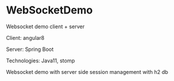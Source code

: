 # WebSocketDemo

Websocket demo client + server

Client: angular8

Server: Spring Boot

Technologies: Java11, stomp


Websocket demo with server side session management with h2 db
